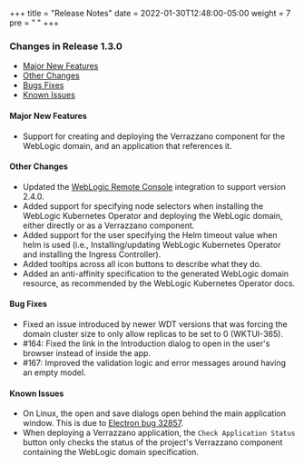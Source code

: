 +++
title = "Release Notes"
date = 2022-01-30T12:48:00-05:00
weight = 7
pre = "<b> </b>"
+++

### Changes in Release 1.3.0
- [Major New Features](#major-new-features)
- [Other Changes](#other-changes)
- [Bugs Fixes](#bug-fixes)
- [Known Issues](#known-issues)


#### Major New Features
- Support for creating and deploying the Verrazzano component for the WebLogic domain, and an application that references it.  

#### Other Changes
- Updated the [WebLogic Remote Console](https://github.com/oracle/weblogic-remote-console) integration to support version 2.4.0.
- Added support for specifying node selectors when installing the WebLogic Kubernetes Operator and deploying the WebLogic
  domain, either directly or as a Verrazzano component.
- Added support for the user specifying the Helm timeout value when helm is used (i.e., Installing/updating WebLogic
  Kubernetes Operator and installing the Ingress Controller).
- Added tooltips across all icon buttons to describe what they do.
- Added an anti-affinity specification to the generated WebLogic domain resource, as recommended by the WebLogic Kubernetes Operator docs.

#### Bug Fixes
- Fixed an issue introduced by newer WDT versions that was forcing the domain cluster size to only allow replicas to be set to 0 (WKTUI-365).
- #164: Fixed the link in the Introduction dialog to open in the user's browser instead of inside the app.
- #167: Improved the validation logic and error messages around having an empty model.

#### Known Issues
- On Linux, the open and save dialogs open behind the main application window.  This is due to
  [Electron bug 32857](https://github.com/electron/electron/issues/32857).
- When deploying a Verrazzano application, the `Check Application Status` button only checks the status of the project's
  Verrazzano component containing the WebLogic domain specification.

